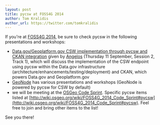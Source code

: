 ```yaml
---
layout: post
title: pycsw at FOSS4G 2014
author: Tom Kralidis
author_url: https://twitter.com/tomkralidis
---
```


If you're at [FOSS4G 2014](http://2014.foss4g.org), be sure to check pycsw in the following presentations and workshops:

- [Data.gov/Geoplatform.gov CSW implementation through pycsw and CKAN integration](https://2014.foss4g.org/session/data-govgeoplatform-gov-csw-implementation-pycsw-ckan-integration/) given by [Angelos](http://users.ntua.gr/tzotsos/) (Thursday 11 September, Session 2, Track 1), which will discuss the implementation of the CSW endpoint using pycsw within the Data.gov infrastructure (architecture/enhancements/testing/deployment) and CKAN, which powers Data.gov and Geoplatform.gov
- [GeoNode](https://groups.google.com/forum/#!topic/geonode-users/cmBMyx42ZZ4) has various presentations and workshops (GeoNode is powered by pycsw for CSW by default)
- we will be meeting at the [OSGeo Code Sprint](https://2014.foss4g.org/schedule/code-sprint/).  Specific pycsw items listed at [http://wiki.osgeo.org/wiki/FOSS4G_2014_Code_Sprint#pycsw](http://wiki.osgeo.org/wiki/FOSS4G_2014_Code_Sprint#pycsw).  Feel free to join and bring other items to the list!

See you there!

